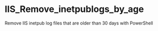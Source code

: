# IIS_Remove_inetpublogs_by_age
Remove IIS inetpub log files that are older than 30 days with PowerShell 

